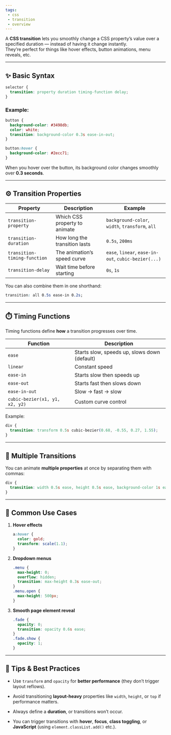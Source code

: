 ```yaml
---
tags: 
 - css
 - transition
 - overview
---
```


A **CSS transition** lets you smoothly change a CSS property’s value over a specified duration — instead of having it change instantly.  
They’re perfect for things like hover effects, button animations, menu reveals, etc.

---

## ✨ Basic Syntax

```css
selector {
  transition: property duration timing-function delay;
}
```

### Example:

```css
button {
  background-color: #3498db;
  color: white;
  transition: background-color 0.3s ease-in-out;
}

button:hover {
  background-color: #2ecc71;
}
```

When you hover over the button, its background color changes smoothly over **0.3 seconds**.

---

## ⚙️ Transition Properties

|Property|Description|Example|
|---|---|---|
|`transition-property`|Which CSS property to animate|`background-color`, `width`, `transform`, `all`|
|`transition-duration`|How long the transition lasts|`0.5s`, `200ms`|
|`transition-timing-function`|The animation’s speed curve|`ease`, `linear`, `ease-in-out`, `cubic-bezier(...)`|
|`transition-delay`|Wait time before starting|`0s`, `1s`|

You can also combine them in one shorthand:

```css
transition: all 0.5s ease-in 0.2s;
```

---

## ⏱️ Timing Functions

Timing functions define **how** a transition progresses over time.

|Function|Description|
|---|---|
|`ease`|Starts slow, speeds up, slows down (default)|
|`linear`|Constant speed|
|`ease-in`|Starts slow then speeds up|
|`ease-out`|Starts fast then slows down|
|`ease-in-out`|Slow → fast → slow|
|`cubic-bezier(x1, y1, x2, y2)`|Custom curve control|

Example:

```css
div {
  transition: transform 0.5s cubic-bezier(0.68, -0.55, 0.27, 1.55);
}
```

---

## 🎨 Multiple Transitions

You can animate **multiple properties** at once by separating them with commas:

```css
div {
  transition: width 0.5s ease, height 0.5s ease, background-color 1s ease;
}
```

---

## 🔄 Common Use Cases

1. **Hover effects**
    
    ```css
    a:hover {
      color: gold;
      transform: scale(1.1);
    }
    ```
    
2. **Dropdown menus**
    
    ```css
    .menu {
      max-height: 0;
      overflow: hidden;
      transition: max-height 0.3s ease-out;
    }
    .menu.open {
      max-height: 500px;
    }
    ```
    
3. **Smooth page element reveal**
    
    ```css
    .fade {
      opacity: 0;
      transition: opacity 0.6s ease;
    }
    .fade.show {
      opacity: 1;
    }
    ```
    

---

## 🧠 Tips & Best Practices

- Use `transform` and `opacity` for **better performance** (they don’t trigger layout reflows).
    
- Avoid transitioning **layout-heavy** properties like `width`, `height`, or `top` if performance matters.
    
- Always define a **duration**, or transitions won’t occur.
    
- You can trigger transitions with **hover**, **focus**, **class toggling**, or **JavaScript** (using `element.classList.add()` etc.).
    